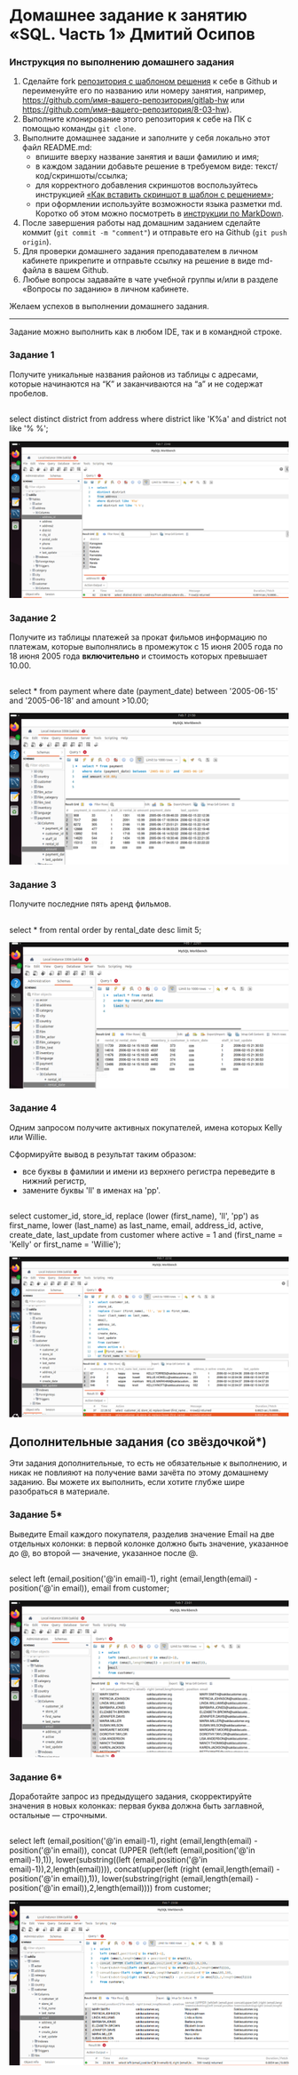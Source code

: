 # Домашнее задание к занятию «SQL. Часть 1» Дмитий Осипов

### Инструкция по выполнению домашнего задания

1. Сделайте fork [репозитория c шаблоном решения](https://github.com/netology-code/sys-pattern-homework) к себе в Github и переименуйте его по названию или номеру занятия, например, https://github.com/имя-вашего-репозитория/gitlab-hw или https://github.com/имя-вашего-репозитория/8-03-hw).
2. Выполните клонирование этого репозитория к себе на ПК с помощью команды `git clone`.
3. Выполните домашнее задание и заполните у себя локально этот файл README.md:
   - впишите вверху название занятия и ваши фамилию и имя;
   - в каждом задании добавьте решение в требуемом виде: текст/код/скриншоты/ссылка;
   - для корректного добавления скриншотов воспользуйтесь инструкцией [«Как вставить скриншот в шаблон с решением»](https://github.com/netology-code/sys-pattern-homework/blob/main/screen-instruction.md);
   - при оформлении используйте возможности языка разметки md. Коротко об этом можно посмотреть в [инструкции по MarkDown](https://github.com/netology-code/sys-pattern-homework/blob/main/md-instruction.md).
4. После завершения работы над домашним заданием сделайте коммит (`git commit -m "comment"`) и отправьте его на Github (`git push origin`).
5. Для проверки домашнего задания преподавателем в личном кабинете прикрепите и отправьте ссылку на решение в виде md-файла в вашем Github.
6. Любые вопросы задавайте в чате учебной группы и/или в разделе «Вопросы по заданию» в личном кабинете.

Желаем успехов в выполнении домашнего задания.

---

Задание можно выполнить как в любом IDE, так и в командной строке.

### Задание 1

Получите уникальные названия районов из таблицы с адресами, которые начинаются на “K” и заканчиваются на “a” и не содержат пробелов.
##
select 
distinct district
from address
where district like 'K%a'
and district not like '% %';

![alt text](https://github.com/shamantmn/sdb-homeworks/blob/sdbsql-24/resources/12-03-01.png)

### Задание 2

Получите из таблицы платежей за прокат фильмов информацию по платежам, которые выполнялись в промежуток с 15 июня 2005 года по 18 июня 2005 года **включительно** и стоимость которых превышает 10.00.
##
select * from payment
where date (payment_date) between '2005-06-15' and '2005-06-18'
and amount >10.00;

![alt text](https://github.com/shamantmn/sdb-homeworks/blob/sdbsql-24/resources/12-03-02.png)

### Задание 3

Получите последние пять аренд фильмов.
##
select * from rental
order by rental_date desc
limit 5;

![alt text](https://github.com/shamantmn/sdb-homeworks/blob/sdbsql-24/resources/12-03-03.png)

### Задание 4

Одним запросом получите активных покупателей, имена которых Kelly или Willie. 

Сформируйте вывод в результат таким образом:
- все буквы в фамилии и имени из верхнего регистра переведите в нижний регистр,
- замените буквы 'll' в именах на 'pp'.

##
select customer_id,
store_id,
replace (lower (first_name), 'll', 'pp') as first_name,
lower (last_name) as last_name,
email,
address_id,
active,
create_date,
last_update
from customer
where active = 1
and (first_name = 'Kelly' 
or first_name = 'Willie');

![alt text](https://github.com/shamantmn/sdb-homeworks/blob/sdbsql-24/resources/12-03-04.png)

## Дополнительные задания (со звёздочкой*)
Эти задания дополнительные, то есть не обязательные к выполнению, и никак не повлияют на получение вами зачёта по этому домашнему заданию. Вы можете их выполнить, если хотите глубже шире разобраться в материале.

### Задание 5*

Выведите Email каждого покупателя, разделив значение Email на две отдельных колонки: в первой колонке должно быть значение, указанное до @, во второй — значение, указанное после @.

##
select
left (email,position('@'in email)-1),
right (email,length(email) - position('@'in email)),
email
from customer;

![alt text](https://github.com/shamantmn/sdb-homeworks/blob/sdbsql-24/resources/12-03-05.png)

### Задание 6*

Доработайте запрос из предыдущего задания, скорректируйте значения в новых колонках: первая буква должна быть заглавной, остальные — строчными.

##
select
left (email,position('@'in email)-1),
right (email,length(email) - position('@'in email)),
concat (UPPER (left(left (email,position('@'in email)-1),1)),
lower(substring((left (email,position('@'in email)-1)),2,length(email)))),
concat(upper(left (right (email,length(email) - position('@'in email)),1)),
lower(substring(right (email,length(email) - position('@'in email)),2,length(email))))
from customer;

![alt text](https://github.com/shamantmn/sdb-homeworks/blob/sdbsql-24/resources/12-03-06.png)